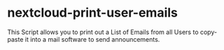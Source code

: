 # nextcloud-print-user-emails
This Script allows you to print out a List of Emails from all Users to copy-paste it into a mail software to send announcements.
